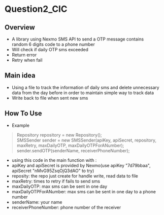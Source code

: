 # Question2_CIC

## Overview
- A library using Nexmo SMS API to send a OTP message contains random 6 digits code to a phone number 
- Will check if daily OTP sms exceeded
- Return error
- Retry when fail

## Main idea
- Using a file to track the information of daily sms and delete unnecessary data from the day before in order to maintain simple way to track data
- Write back to file when sent new sms

## How To Use
- Example
> Repository repository = new Repository(); </br>
SMSSender sender = new SMSSender(apiKey, apiSecret, repository, maxRetry, maxDailyOTP, maxDailyOTPForANumber); </br>
sender.sendOTP(senderName, receiverPhoneNumber);

- using this code in the main function with :
- apiKey and apiSecret is provided by Nexmo(use apiKey "7d79bbaa", apiSecret "nMvG95ZsqOjQ3dAO" to try)
- reposity: the repo just create for handle write, read data to file
- maxRetry: times to retry if fails to send sms
- maxDailyOTP: max sms can be sent in one day
- maxDailyOTPForANumber: max sms can be sent in one day to a phone number
- senderName: your name
- receiverPhoneNumber: phone number of the receiver
